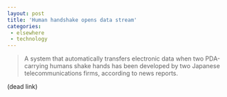 ```yaml
---
layout: post
title: 'Human handshake opens data stream'
categories:
 - elsewhere
 - technology
---
```


> A system that automatically transfers electronic data when two PDA-carrying humans shake hands has been developed by two Japanese telecommunications firms, according to news reports. 

(dead link)

